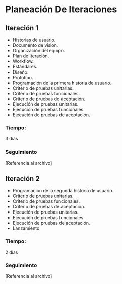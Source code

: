 # Planeación De Iteraciones

## Iteración 1

- Historias de usuario.
- Documento de vision.
- Organización del equipo.
- Plan de Iteración.
- Workflow.
- Estándares.
- Diseño.
- Prototipo.
- Programación de la primera historia de usuario.
- Criterio de pruebas unitarias.
- Criterio de pruebas funcionales.
- Criterio de pruebas de aceptación.
- Ejecución de pruebas unitarias.
- Ejecución de pruebas funcionales.
- Ejecución de pruebas de aceptación.

### Tiempo:

3 dias

### Seguimiento

[Referencia al archivo]

## Iteración 2

- Programación de la segunda historia de usuario.
- Criterio de pruebas unitarias.
- Criterio de pruebas funcionales.
- Criterio de pruebas de aceptación.
- Ejecución de pruebas unitarias.
- Ejecución de pruebas funcionales.
- Ejecución de pruebas de aceptación.
- Lanzamiento

### Tiempo:

2 dias

### Seguimiento

[Referencia al archivo]
